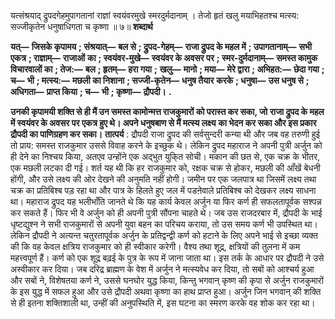  

यत्संश्रयाद् द्रुपदगेहमुपागतानां राज्ञां स्वयंवरमुखे स्मरदुर्मदानाम् । तेजो हृतं खलु मयाभिहतश्च मत्स्य: सज्जीकृतेन धनुषाधिगता च कृष्णा ॥ ७॥ **शब्दार्थ** 

**यत्—** **जिसके कृपामय** **; संश्रयात्—** **बल से** **; द्रुपद-गेहम्—** **राजा द्रुपद के महल में** **; उपागतानाम्—** **सभी एकत्र** **; राज्ञाम्—** **राजाओं** **का** **; स्वयंवर-मुखे—** **स्वयंवर के अवसर पर** **; स्मर-दुर्मदानाम्—** **समस्त कामुक विचारवालों का** **; तेज:—** **बल** **; हृतम्—** **हरा गया** **;** **खलु—** **मानो** **; मया—** **मेरे द्वारा** **; अभिहत:—** **छेदा गया** **; च—** **भी** **; मत्स्य:—** **मछली का निशाना** **; सज्जी-कृतेन—** **धनुष तैयार** **करके** **; धनुषा—** **उस धनुष से** **; अधिगता—** **प्राप्त किया** **; च—** **भी** **; कृष्णा—** **द्रौपदी।** **.** 

**उनकी कृपामयी शक्ति से ही मैं उन समस्त कामोन्मत्त राजकुमारों को परास्त कर सका, जो** **राजा द्रुपद के महल में स्वयंवर के अवसर पर एकत्र हुए थे। अपने धनुषबाण से मैं मत्स्य लक्ष्य** **का भेदन कर सका और इस प्रकार द्रौपदी का पाणिग्रहण कर सका।** **तात्पर्य** : द्रौपदी राजा द्रुपद की सर्वसुन्दरी कन्या थी और जब वह तरुणी हुई तो प्राय: समस्त राजकुमार उससे विवाह करने के इच्छुक थे। लेकिन द्रुपद महाराज ने अपनी पुत्री अर्जुन को ही देने का निश्चय किया, अतएव उन्होंने एक अद्भुत युकि्त सोची। मकान की छत से, एक चक्र के भीतर, एक मछली लटका दी गई। शर्त यह थी कि हर राजकुमार को, रक्षक चक्र से होकर, मछली की आँखें बेधनी होंगी, और उसे लक्ष्य की ओर देखने की अनुमति नहीं होगी। जमीन पर एक जलपात्र था जिसमें लक्ष्य तथा चक्र का प्रतिबिश्ब पड़ रहा था और पात्र के हिलते हुए जल में पडऩेवाले प्रतिबिश्ब को देखकर लक्ष्य साधना था। महाराज द्रुपद यह भलीभाँति जानते थे कि यह कार्य केवल अर्जुन या फिर कर्ण ही सफलतापूर्वक सश्पन्न कर सकते हैं। फिर भी वे अर्जुन को ही अपनी पुत्री सौंपना चाहते थे। जब उस राजदरबार में, द्रौपदी के भाई धृष्टद्युश्न ने सभी राजकुमारों से अपनी युवा बहन का परिचय कराया, तो उस समय कर्ण भी उपस्थित था। लेकिन द्रौपदी ने अत्यन्त चतुरतापूर्वक अर्जुन के प्रतिद्वन्द्वी कर्ण को हटाने के लिए अपने भाई से इच्छा व्यक्त की कि वह केवल क्षत्रिय राजकुमार को ही स्वीकार करेगी। वैश्य तथा शूद्र, क्षत्रियों की तुलना में कम महत्त्वपूर्ण हैं। कर्ण को एक शूद्र बढ़ई के पुत्र के रूप में जाना जाता था। इस तर्क के आधार पर द्रौपदी ने उसे अस्वीकार कर दिया। जब दरिद्र ब्राह्मण के वेश में अर्जुन ने मत्स्यवेध कर दिया, तो सबों को आश्चर्य हुआ और सबों ने, विशेषतया कर्ण ने, उससे घनघोर युद्ध किया, किन्तु भगवान् कृष्ण की कृपा से अर्जुन राजकुमारों के इस युद्ध में सफल हुआ और उसे द्रौपदी अथवा कृष्णा का हाथ प्राप्त हुआ। अर्जुन जिन भगवान् की शक्ति से ही इतना शक्तिशाली था, उन्हीं की अनुपस्थिति में, इस घटना का स्मरण करके वह शोक कर रहा था। 